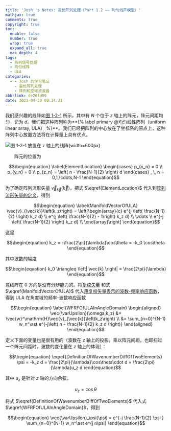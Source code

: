 ```yaml
---
title: 'Josh''s Notes: 最优阵列处理（Part 1.2 —— 均匀线阵模型）'
mathjax: true
comments: true
copyright: true
toc:
  enable: false
  number: true
  wrap: true
  expand_all: true
  max_depth: 4
tags:
  - 阵列信号处理
  - 均匀线阵
  - ULA
categories:
  - - Josh 的学习笔记
    - 最优阵列处理
    - 阵列和空域滤波器
abbrlink: de20fd09
date: 2023-04-20 00:14:31
---
```


我们感兴趣的线阵如[图 1-2-1](#fig.1-2-1) 所示，其中有 $N$ 个位于 $z$ 轴上的阵元，阵元间距均匀，记为 $d$。我们把这种阵列称为**{% label primary @均匀线性阵列（uniform linear array, ULA） %}**。我们已经把阵列的中心放在了坐标系的原点上，这种阵列中心放置方法将在计算量上具有优点。

<a id="fig.1-2-1"></a>

![图 1-2-1 放置在 $z$ 轴上的线阵](https://josh-blog-1257563604.cos.ap-beijing.myqcloud.com/img/2023-04-20-josh-opa-part-1-2/2023-04-20-josh-oap-part-1-2-010-LinearArrayAlongZAaxis.png!sign){width=600px}

<!-- more -->

&emsp;&emsp;阵元的位置为

$$\begin{equation} \label{ElementLocation}
\begin{cases}
  p_{x_n} = 0 \\
  p_{y_n} = 0 \\
  p_{z_n} = \left( n - \frac{N-1}{2} \right) d
\end{cases}
  , \, n = 0,1,\cdots,N-1
\end{equation}$$

为了确定阵列流形矢量 $\vec{v}_{\vec{k}}\left(\vec{k}\right)$，把式 $\eqref{ElementLocation}$ 代入到[阵列流形矢量的定义][]，得到

$$\begin{equation} \label{ManifoldVectorOfULA}
  \vec{v}_{\vec{k}}\left(k_z\right) = \left[\begin{array}{c}
    e^{j \left( \frac{N-1}{2} \right) k_z d} \\
    e^{j \left( \frac{N-1}{2} - 1\right) k_z d} \\
    \vdots \\
    e^{-j \left( \frac{N-1}{2} \right) k_z d} \\
  \end{array}\right]
\end{equation}$$

这里

$$\begin{equation}
  k_z = -\frac{2\pi}{\lambda}\cos\theta = -k_0 \cos\theta
\end{equation}$$

其中波数的幅度

$$\begin{equation}
  k_0 \triangleq \left| \vec{k} \right| = \frac{2\pi}{\lambda}
\end{equation}$$

意线阵在 0 方向是没有分辨能力的。将[复权矢量][] 和式 $\eqref{ManifoldVectorOfULA}$ 代入[用复权矢量表示的波数-频率响应函数][]，得到 ULA 在角度域的频率-波数响应函数

$$\begin{equation} \label{WFRFOfULAInAngleDomain}
  \begin{aligned}
    \vec{\varUpsilon}(\omega,k_z) &= \vec{w}^\mathrm{H}\vec{v}_{\vec{k}}\left(k_z\right) \\
    &= \sum_{n=0}^{N-1} w_n^\ast e^{-j\left( n - \frac{N-1}{2} k_z d \right)}
  \end{aligned}
\end{equation}$$

定义下面的变量也是很有用的（波数在 $z$ 轴上的投影，乘以阵元间距，也即扫过一个阵元间距时，波数的变化量在 $z$ 轴上的体现）：

$$\begin{equation} \eqref{DefinitionOfWavenumberDiffOfTwoElements}
  \psi = -k_z d = \frac{2\pi}{\lambda}\cos\theta\cdot d = \frac{2\pi}{\lambda}u_z d
\end{equation}$$

其中 $u_z$ 是针对 $z$ 轴的方向余弦，

$$\begin{equation}
  u_z = \cos\theta
\end{equation}$$

将式 $\eqref{DefinitionOfWavenumberDiffOfTwoElements}$ 代入式 $\eqref{WFRFOfULAInAngleDomain}$，得到

$$\begin{equation}
  \vec{\varUpsilon}_\psi(\psi) = e^{-j \frac{N-1}{2} \psi } \sum_{n=0}^{N-1} w_n^\ast e^{j n\psi}
\end{equation}$$

[阵列流形矢量的定义]: https://josh-gao.top/posts/8b61f5a7.html#DefinitionOfArrayManifoldVector
[复权矢量]: https://josh-gao.top/posts/8b61f5a7.html#ComplexWeightVector
[用复权矢量表示的波数-频率响应函数]: https://josh-gao.top/posts/8b61f5a7.html#FrequencyWavenumberResponseWithComplexWeigh
